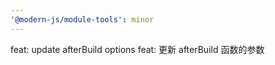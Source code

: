 ```yaml
---
'@modern-js/module-tools': minor
---
```


feat: update afterBuild options
feat: 更新 afterBuild 函数的参数
